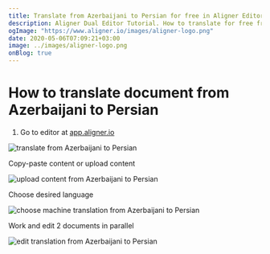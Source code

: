 ```yaml
---
title: Translate from Azerbaijani to Persian for free in Aligner Editor
description: Aligner Dual Editor Tutorial. How to translate for free from Azerbaijani to Persian. Aligner is multilingual document management platform. 
ogImage: "https://www.aligner.io/images/aligner-logo.png"
date: 2020-05-06T07:09:21+03:00
image: ../images/aligner-logo.png
onBlog: true
---
```


# How to translate document from Azerbaijani to Persian

1. Go to editor at [app.aligner.io](https://app.aligner.io "Aligner App web page")

![translate from Azerbaijani to Persian](../aligner-blank-editor.png "translate from Azerbaijani to Persian")

Copy-paste content or upload content

![upload content from Azerbaijani to Persian](../aligner-uploaded-document.png "upload content from Azerbaijani to Persian")

Choose desired language

![choose machine translation from Azerbaijani to Persian](../aligner-language-dropdown.png "choose machine translation from Azerbaijani to Persian")

Work and edit 2 documents in parallel

![edit translation from Azerbaijani to Persian](../aligner-double-sitded-editor.png "edit translation from Azerbaijani to Persian")

